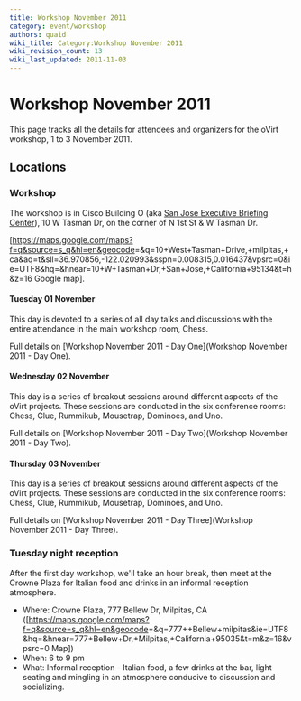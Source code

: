 ```yaml
---
title: Workshop November 2011
category: event/workshop
authors: quaid
wiki_title: Category:Workshop November 2011
wiki_revision_count: 13
wiki_last_updated: 2011-11-03
---
```


# Workshop November 2011

This page tracks all the details for attendees and organizers for the oVirt workshop, 1 to 3 November 2011.

## Locations

### Workshop

The workshop is in Cisco Building O (aka [San Jose Executive Briefing Center](http://www.cisco.com/web/about/ac156/sanjose.html)), 10 W Tasman Dr, on the corner of N 1st St & W Tasman Dr.

[<https://maps.google.com/maps?f=q&source=s_q&hl=en&geocode>=&q=10+West+Tasman+Drive,+milpitas,+ca&aq=t&sll=36.970856,-122.020993&sspn=0.008315,0.016437&vpsrc=0&ie=UTF8&hq=&hnear=10+W+Tasman+Dr,+San+Jose,+California+95134&t=h&z=16 Google map].

#### Tuesday 01 November

This day is devoted to a series of all day talks and discussions with the entire attendance in the main workshop room, Chess.

Full details on [Workshop November 2011 - Day One](Workshop November 2011 - Day One).

#### Wednesday 02 November

This day is a series of breakout sessions around different aspects of the oVirt projects. These sessions are conducted in the six conference rooms: Chess, Clue, Rummikub, Mousetrap, Dominoes, and Uno.

Full details on [Workshop November 2011 - Day Two](Workshop November 2011 - Day Two).

#### Thursday 03 November

This day is a series of breakout sessions around different aspects of the oVirt projects. These sessions are conducted in the six conference rooms: Chess, Clue, Rummikub, Mousetrap, Dominoes, and Uno.

Full details on [Workshop November 2011 - Day Three](Workshop November 2011 - Day Three).

### Tuesday night reception

After the first day workshop, we'll take an hour break, then meet at the Crowne Plaza for Italian food and drinks in an informal reception atmosphere.

*   Where: Crowne Plaza, 777 Bellew Dr, Milpitas, CA ([<https://maps.google.com/maps?f=q&source=s_q&hl=en&geocode>=&q=777++Bellew+milpitas&ie=UTF8&hq=&hnear=777+Bellew+Dr,+Milpitas,+California+95035&t=m&z=16&vpsrc=0 Map])
*   When: 6 to 9 pm
*   What: Informal reception - Italian food, a few drinks at the bar, light seating and mingling in an atmosphere conducive to discussion and socializing.
